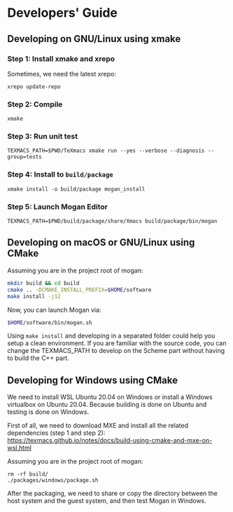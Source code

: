 # Developers' Guide
## Developing on GNU/Linux using xmake
### Step 1: Install xmake and xrepo
Sometimes, we need the latest xrepo:
```
xrepo update-repo
```

### Step 2: Compile
```
xmake
```

### Step 3: Run unit test
```
TEXMACS_PATH=$PWD/TeXmacs xmake run --yes --verbose --diagnosis --group=tests
```

### Step 4: Install to `build/package`
```
xmake install -o build/package mogan_install
```

### Step 5: Launch Mogan Editor
```
TEXMACS_PATH=$PWD/build/package/share/Xmacs build/package/bin/mogan
```

## Developing on macOS or GNU/Linux using CMake
Assuming you are in the project root of mogan:
``` bash
mkdir build && cd build
cmake .. -DCMAKE_INSTALL_PREFIX=$HOME/software
make install -j12
```

Now, you can launch Mogan via:
``` bash
$HOME/software/bin/mogan.sh
```

Using `make install` and developing in a separated folder could help you setup a clean environment. If you are familiar with the source code, you can change the TEXMACS_PATH to develop on the Scheme part without having to build the C++ part.

## Developing for Windows using CMake
We need to install WSL Ubuntu 20.04 on Windows or install a Windows virtualbox on Ubuntu 20.04. Because building is done on Ubuntu and testing is done on Windows.

First of all, we need to download MXE and install all the related dependencies (step 1 and step 2):
https://texmacs.github.io/notes/docs/build-using-cmake-and-mxe-on-wsl.html

Assuming you are in the project root of mogan:
```
rm -rf build/
./packages/windows/package.sh
```
After the packaging, we need to share or copy the directory between the host system and the guest system, and then test Mogan in Windows.

